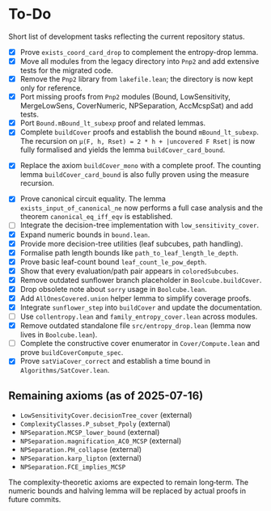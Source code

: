 # To-Do

Short list of development tasks reflecting the current repository status.

- [x] Prove `exists_coord_card_drop` to complement the entropy-drop lemma.
- [x] Move all modules from the legacy directory into `Pnp2` and add extensive
      tests for the migrated code.
- [x] Remove the `Pnp2` library from `lakefile.lean`; the directory is now kept
      only for reference.
- [x] Port missing proofs from `Pnp2` modules (Bound, LowSensitivity, MergeLowSens, CoverNumeric, NPSeparation, AccMcspSat) and add tests.
- [x] Port `Bound.mBound_lt_subexp` proof and related lemmas.
- [x] Complete `buildCover` proofs and establish the bound `mBound_lt_subexp`.
  The recursion on `μ(F, h, Rset) = 2 * h + |uncovered F Rset|` is now
      fully formalised and yields the lemma `buildCover_card_bound`.
* [x] Replace the axiom `buildCover_mono` with a complete proof.
  The counting lemma `buildCover_card_bound` is also fully proven using
  the measure recursion.
- [x] Prove canonical circuit equality.  The lemma
      `exists_input_of_canonical_ne` now performs a full case analysis and
      the theorem `canonical_eq_iff_eqv` is established.
- [ ] Integrate the decision-tree implementation with `low_sensitivity_cover`.
- [x] Expand numeric bounds in `bound.lean`.
- [x] Provide more decision-tree utilities (leaf subcubes, path handling).
- [x] Formalise path length bounds like `path_to_leaf_length_le_depth`.
- [x] Prove basic leaf-count bound `leaf_count_le_pow_depth`.
- [x] Show that every evaluation/path pair appears in `coloredSubcubes`.
- [x] Remove outdated sunflower branch placeholder in `Boolcube.buildCover`.
- [x] Drop obsolete note about `sorry` usage in `Boolcube.lean`.
- [x] Add `AllOnesCovered.union` helper lemma to simplify coverage proofs.
- [x] Integrate `sunflower_step` into `buildCover` and update the documentation.
- [ ] Use `collentropy.lean` and `family_entropy_cover.lean` across modules.
- [x] Remove outdated standalone file `src/entropy_drop.lean` (lemma now lives in `Boolcube.lean`).
- [ ] Complete the constructive cover enumerator in `Cover/Compute.lean` and prove
      `buildCoverCompute_spec`.
- [x] Prove `satViaCover_correct` and establish a time bound in
      `Algorithms/SatCover.lean`.

## Remaining axioms (as of 2025-07-16)
 - `LowSensitivityCover.decisionTree_cover` (external)
 - `ComplexityClasses.P_subset_Ppoly` (external)
 - `NPSeparation.MCSP_lower_bound` (external)
 - `NPSeparation.magnification_AC0_MCSP` (external)
 - `NPSeparation.PH_collapse` (external)
 - `NPSeparation.karp_lipton` (external)
 - `NPSeparation.FCE_implies_MCSP`

The complexity-theoretic axioms are expected to remain long‑term.
The numeric bounds and halving lemma will be replaced by actual proofs in future commits.
